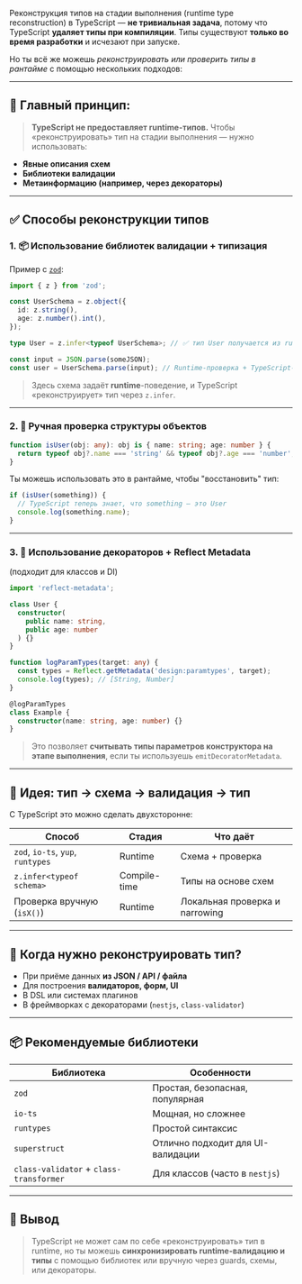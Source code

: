 Реконструкция типов на стадии выполнения (runtime type reconstruction) в TypeScript — **не тривиальная задача**, потому что TypeScript **удаляет типы при компиляции**. Типы существуют **только во время разработки** и исчезают при запуске.

Но ты всё же можешь *реконструировать или проверить типы в рантайме* с помощью нескольких подходов:

---

## 🧠 Главный принцип:

> **TypeScript не предоставляет runtime-типов.**
> Чтобы «реконструировать» тип на стадии выполнения — нужно использовать:

* **Явные описания схем**
* **Библиотеки валидации**
* **Метаинформацию (например, через декораторы)**

---

## ✅ Способы реконструкции типов

### 1. 📦 Использование библиотек валидации + типизация

Пример с [`zod`](https://github.com/colinhacks/zod):

```ts
import { z } from 'zod';

const UserSchema = z.object({
  id: z.string(),
  age: z.number().int(),
});

type User = z.infer<typeof UserSchema>; // ✅ тип User получается из runtime-схемы

const input = JSON.parse(someJSON);
const user = UserSchema.parse(input); // Runtime-проверка + TypeScript-типизация
```

> Здесь схема задаёт **runtime**-поведение, и TypeScript «реконструирует» тип через `z.infer`.

---

### 2. 🧪 Ручная проверка структуры объектов

```ts
function isUser(obj: any): obj is { name: string; age: number } {
  return typeof obj?.name === 'string' && typeof obj?.age === 'number';
}
```

Ты можешь использовать это в рантайме, чтобы "восстановить" тип:

```ts
if (isUser(something)) {
  // TypeScript теперь знает, что something — это User
  console.log(something.name);
}
```

---

### 3. 🧩 Использование декораторов + Reflect Metadata

(подходит для классов и DI)

```ts
import 'reflect-metadata';

class User {
  constructor(
    public name: string,
    public age: number
  ) {}
}

function logParamTypes(target: any) {
  const types = Reflect.getMetadata('design:paramtypes', target);
  console.log(types); // [String, Number]
}

@logParamTypes
class Example {
  constructor(name: string, age: number) {}
}
```

> Это позволяет **считывать типы параметров конструктора на этапе выполнения**, если ты используешь `emitDecoratorMetadata`.

---

## 🔄 Идея: тип → схема → валидация → тип

С TypeScript это можно сделать двухсторонне:

| Способ                            | Стадия       | Что даёт                       |
| --------------------------------- | ------------ | ------------------------------ |
| `zod`, `io-ts`, `yup`, `runtypes` | Runtime      | Схема + проверка               |
| `z.infer<typeof schema>`          | Compile-time | Типы на основе схем            |
| Проверка вручную (`isX()`)        | Runtime      | Локальная проверка и narrowing |

---

## 📌 Когда нужно реконструировать тип?

* При приёме данных **из JSON / API / файла**
* Для построения **валидаторов, форм, UI**
* В DSL или системах плагинов
* В фреймворках с декораторами (`nestjs`, `class-validator`)

---

## 📦 Рекомендуемые библиотеки

| Библиотека                              | Особенности                       |
| --------------------------------------- | --------------------------------- |
| `zod`                                   | Простая, безопасная, популярная   |
| `io-ts`                                 | Мощная, но сложнее                |
| `runtypes`                              | Простой синтаксис                 |
| `superstruct`                           | Отлично подходит для UI-валидации |
| `class-validator` + `class-transformer` | Для классов (часто в `nestjs`)    |

---

## 🏁 Вывод

> TypeScript не может сам по себе «реконструировать» тип в runtime, но ты можешь **синхронизировать runtime-валидацию и типы** с помощью библиотек или вручную через guards, схемы, или декораторы.
